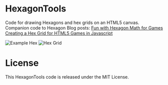 HexagonTools
============

Code for drawing Hexagons and hex grids on an HTML5 canvas. Companion code to Hexagon Blog posts:
[Fun with Hexagon Math for Games](http://www.mattpalmerlee.com/2012/04/05/fun-with-hexagon-math-for-games/)
[Creating a Hex Grid for HTML5 Games in Javascript](http://www.mattpalmerlee.com/2012/04/10/creating-a-hex-grid-for-html5-games-in-javascript/)


![Example Hex](https://github.com/mpalmerlee/HexagonTools/blob/master/examplehex.png?raw=true)
![Hex Grid](https://github.com/mpalmerlee/HexagonTools/blob/master/HexGrid.png?raw=true)

License
=======
This HexagonTools code is released under the MIT License.